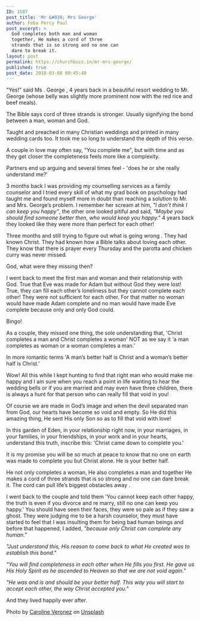 ```yaml
---
ID: 1507
post_title: 'Mr &#038; Mrs George'
author: Feba Percy Paul
post_excerpt: >
  God completes both man and woman
  together, He makes a cord of three
  strands that is so strong and no one can
  dare to break it.
layout: post
permalink: https://churchbuzz.in/mr-mrs-george/
published: true
post_date: 2018-03-08 09:45:40
---
```

"Yes!" said Ms . George , 4 years back in a beautiful resort wedding to Mr. George (whose belly was slightly more prominent now with the red rice and beef meals).

The Bible says cord of three strands is stronger. Usually signifying the bond between a man, woman and God.

Taught and preached in many Christian weddings and printed in many wedding cards too. It took me so long to understand the depth of this verse.

A couple in love may often say, "You complete me", but with time and as they get closer the completeness feels more like a complexity.

Partners end up arguing and several times feel - 'does he or she really understand me?'

3 months back I was providing my counselling services as a family counselor and I tried every skill of what my grad book on psychology had taught me and found myself more in doubt than reaching a solution to Mr. and Mrs. George’s problem. I remember her scream at him, <em>"I don’t think I can keep you happy"</em>, the other one looked pitiful and said, <em>"Maybe you should find someone better then, who would keep you happy."</em> 4 years back they looked like they were more than perfect for each other!

Three months and still trying to figure out what is going wrong . They had known Christ. They had known how a Bible talks about loving each other. They know that there is prayer every Thursday and the parotta and chicken curry was never missed.

God, what were they missing then?

I went back to meet the first man and woman and their relationship with God. True that Eve was made for Adam but without God they were lost! True, they can fill each other’s loneliness but they cannot complete each other! They were not sufficient for each other. For that matter no woman would have made Adam complete and no man would have made Eve complete because only and only God could.

Bingo!

As a couple, they missed one thing, the sole understanding that, 'Christ completes a man and Christ completes a woman' NOT as we say it 'a man completes as woman or a woman completes a man.'

In more romantic terms 'A man’s better half is Christ and a woman’s better half is Christ.'

Wow! All this while I kept hunting to find that right man who would make me happy and I am sure when you reach a point in life wanting to hear the wedding bells or if you are married and may even have three children, there is always a hunt for that person who can really fill that void in you!

Of course we are made in God’s image and when the devil separated man from God, our hearts have become so void and empty. So He did this amazing thing, He sent His only Son so as to fill that void with love!

In this garden of Eden, in your relationship right now, in your marriages, in your families, in your friendships, in your work and in your hearts, understand this truth, inscribe this: 'Christ came down to complete you.'

It is my promise you will be so much at peace to know that no one on earth was made to complete you but Christ alone. He is your better half.

He not only completes a woman, He also completes a man and together He makes a cord of three strands that is so strong and no one can dare break it. The cord can pull life’s biggest obstacles away .

I went back to the couple and told them 'You cannot keep each other happy, the truth is even if you divorce and re marry, still no one can keep you happy.' You should have seen their faces, they were so pale as if they saw a ghost. They were judging me to be a harsh counselor, they must have started to feel that I was insulting them for being bad human beings and before that happened, I added, <em>"because only Christ can complete any human."</em>

<em>"Just understand this, His reason to come back to what He created was to establish this bond."</em>

<em>"You will find completeness in each other when He fills you first. He gave us His Holy Spirit as he ascended to Heaven so that we are not void again."</em>

<em>"He was and is and should be your better half. This way you will start to accept each other, the way Christ accepted you."</em>

And they lived happily ever after.

Photo by <a href="https://unsplash.com/photos/DKvEEokVhWg?utm_source=unsplash&amp;utm_medium=referral&amp;utm_content=creditCopyText">Caroline Veronez</a> on <a href="https://unsplash.com/search/photos/vows?utm_source=unsplash&amp;utm_medium=referral&amp;utm_content=creditCopyText">Unsplash</a>
